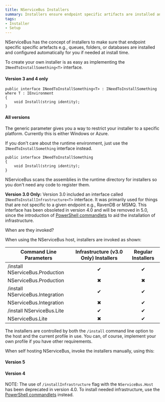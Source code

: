 ```yaml
---
title: NServiceBus Installers
summary: Installers ensure endpoint specific artifacts are installed and configured automatically.
tags:
- Installer
- Setup
---
```


NServiceBus has the concept of installers to make sure that endpoint specific specific artefacts e.g., queues, folders, or databases are installed and configured automatically for you if needed at install time.

To create your own installer is as easy as implementing the `INeedToInstallSomething<T>` interface. 

#### Version 3 and 4 only
    public interface INeedToInstallSomething<T> : INeedToInstallSomething where T : IEnvironment
    {
        void Install(string identity);
    }


#### All versions

The generic parameter gives you a way to restrict your installer to a specific platform. Currently this is either Windows or Azure.

If you don't care about the runtime environment, just use the `INeedToInstallSomething` interface instead.

    public interface INeedToInstallSomething
    {
        void Install(string identity);
    }

NServiceBus scans the assemblies in the runtime directory for installers so you don't need any code to register them.

**Version 3.0 Only:** Version 3.0 included an interface called `INeedToInstallInfrastructure<T>` interface. It was primarily used for things that are not specific to a given endpoint e.g., RavenDB or MSMQ. This interface has been obsoleted in version 4.0 and will be removed in 5.0, since the introduction of [PowerShell commandlets](managing-nservicebus-using-powershell.md) to aid the installation of infrastructure.

When are they invoked?

When using the NServiceBus host, installers are invoked as shown:

| Command Line Parameters          | Infrastructure (v3.0 Only) Installers | Regular Installers
|----------------------------------|:-------------------------------------:|:------------------: 
| /install NServiceBus.Production  | &#10004;                              | &#10004;
| NServiceBus.Production           | &#10006;                              | &#10006;
| /install NServiceBus.Integration | &#10004;                              | &#10004;
|  NServiceBus.Integration         | &#10006;                              | &#10004;
| /install NServiceBus.Lite        | &#10004;                              | &#10004;
| NServiceBus.Lite                 | &#10006;                              | &#10004;

The installers are controlled by both the `/install` command line option to the host and the current profile in use. You can, of course, implement your own profile if you have other requirements.

When self hosting NServiceBus, invoke the installers manually, using this:

#### Version 5
<!-- import InstallersV5 -->

#### Version 4
<!-- import InstallersV4 -->

 NOTE: The use of `/installInfrastructure` flag with the `NServiceBus.Host` has been deprecated in version 4.0. To install needed infrastructure, use the [PowerShell commandlets](managing-nservicebus-using-powershell.md) instead.


